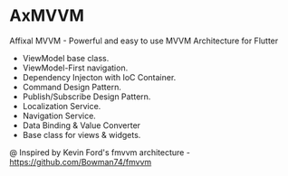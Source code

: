# AxMVVM
Affixal MVVM - Powerful and easy to use MVVM Architecture for Flutter

- ViewModel base class.
- ViewModel-First navigation.
- Dependency Injecton with IoC Container.
- Command Design Pattern.
- Publish/Subscribe Design Pattern.
- Localization Service.
- Navigation Service.
- Data Binding & Value Converter
- Base class for views & widgets.

@ Inspired by Kevin Ford's fmvvm architecture - https://github.com/Bowman74/fmvvm
